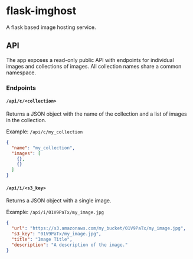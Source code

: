 # flask-imghost

A flask based image hosting service.

## API

The app exposes a read-only public API with endpoints for individual images and
collections of images. All collection names share a common namespace.

### Endpoints

#### `/api/c/<collection>`

Returns a JSON object with the name of the collection and a list of images in
the collection.

Example: `/api/c/my_collection`

```json
{
  "name": "my_collection",
  "images": [
    {},
    {}
  ]
}
```

#### `/api/i/<s3_key>`

Returns a JSON object with a single image.

Example: `/api/i/01V9PaTx/my_image.jpg`

```json
{
  "url": "https://s3.amazonaws.com/my_bucket/01V9PaTx/my_image.jpg",
  "s3_key": "01V9PaTx/my_image.jpg",
  "title": "Image Title",
  "description": "A description of the image."
}
```
